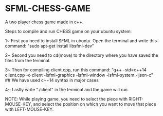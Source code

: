 # SFML-CHESS-GAME

A two player chess game made in c++.

Steps to compile and run CHESS game on your ubuntu system:

1~ First you need to install SFML in ubuntu. Open the terminal and write this command:
"sudo apt-get install libsfml-dev"

2~ Second you need to cd(move) to the directory where you have saved the files from the terminal.

3~ Then for compiling client.cpp, run this command:
"g++ -std=c++14 client.cpp -o client -lsfml-graphics -lsfml-window -lsfml-system -ljson-c" ## We have used c++14 syntax in major cases

4~ Lastly write "./client" in the terminal and the game will run.

NOTE: While playing game, you need to select the piece with RIGHT-MOUSE-KEY, and select the position on which you want to move that piece with LEFT-MOUSE-KEY.
